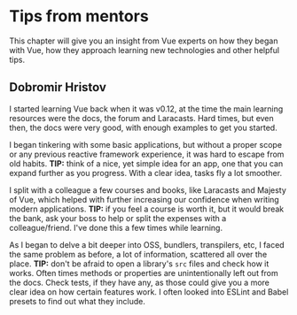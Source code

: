 # Tips from mentors
This chapter will give you an insight from Vue experts on how they began with Vue, how they approach learning new technologies and other helpful tips.

## Dobromir Hristov
I started learning Vue back when it was v0.12, at the time the main learning resources were the docs, the forum and Laracasts. Hard times, but even then, the docs were very good, with enough examples to get you started.

I began tinkering with some basic applications, but without a proper scope or any previous reactive framework experience, it was hard to escape from old habits. 
**TIP:** think of a nice, yet simple idea for an app, one that you can expand further as you progress. With a clear idea, tasks fly a lot smoother.

I split with a colleague a few courses and books, like Laracasts and Majesty of Vue, which helped with further increasing our confidence when writing modern applications.
**TIP:** if you feel a course is worth it, but it would break the bank, ask your boss to help or split the expenses with a colleague/friend. I've done this a few times while learning.

As I began to delve a bit deeper into OSS, bundlers, transpilers, etc, I faced the same problem as before, a lot of information, scattered all over the place.
**TIP:** don't be afraid to open a library's `src` files and check how it works. Often times methods or properties are unintentionally left out from the docs. Check tests, if they have any, as those could give you a more clear idea on how certain features work. I often looked into ESLint and Babel presets to find out what they include.
